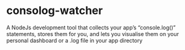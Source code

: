 # consolog-watcher

A NodeJs development tool that collects your app’s “console.log()” statements, stores them for you, and lets you visualise them on your personal dashboard or a .log file in your app directory
